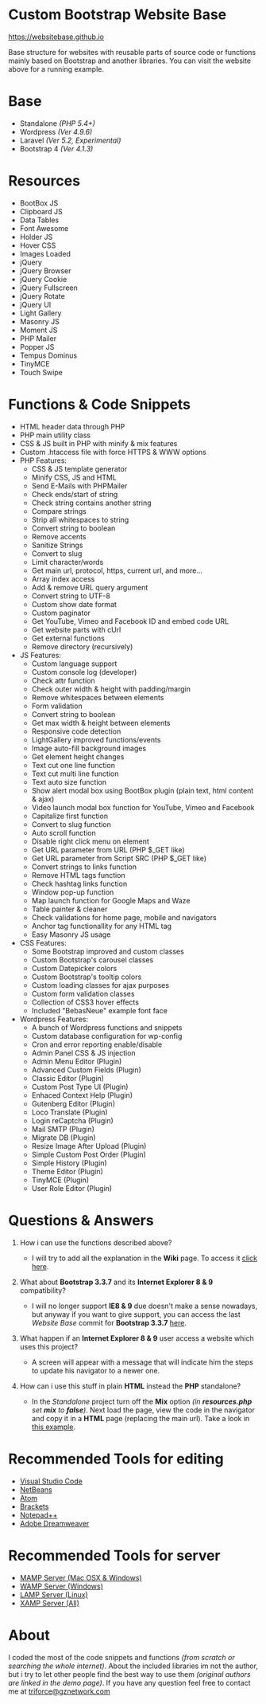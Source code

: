# Custom Bootstrap Website Base
https://websitebase.github.io

Base structure for websites with reusable parts of source code or functions mainly based on Bootstrap and another libraries. You can visit the website above for a running example.

# Base
- Standalone *(PHP 5.4+)*
- Wordpress *(Ver 4.9.6)*
- Laravel *(Ver 5.2, Experimental)*
- Bootstrap 4 *(Ver 4.1.3)*

# Resources
- BootBox JS
- Clipboard JS
- Data Tables
- Font Awesome
- Holder JS
- Hover CSS
- Images Loaded
- jQuery
- jQuery Browser
- jQuery Cookie
- jQuery Fullscreen
- jQuery Rotate
- jQuery UI
- Light Gallery
- Masonry JS
- Moment JS
- PHP Mailer
- Popper JS
- Tempus Dominus
- TinyMCE
- Touch Swipe

# Functions & Code Snippets
- HTML header data through PHP
- PHP main utility class
- CSS & JS built in PHP with minify & mix features
- Custom .htaccess file with force HTTPS & WWW options
- PHP Features:
	- CSS & JS template generator
	- Minify CSS, JS and HTML
	- Send E-Mails with PHPMailer
	- Check ends/start of string
	- Check string contains another string
	- Compare strings
	- Strip all whitespaces to string
	- Convert string to boolean
	- Remove accents
	- Sanitize Strings
	- Convert to slug
	- Limit character/words
	- Get main url, protocol, https, current url, and more...
	- Array index access
	- Add & remove URL query argument
	- Convert string to UTF-8
	- Custom show date format
	- Custom paginator
	- Get YouTube, Vimeo and Facebook ID and embed code URL
	- Get website parts with cUrl
	- Get external functions
	- Remove directory (recursively)
- JS Features:
	- Custom language support
	- Custom console log (developer)
	- Check attr function
	- Check outer width & height with padding/margin
	- Remove whitespaces between elements
	- Form validation
	- Convert string to boolean
	- Get max width & height between elements
	- Responsive code detection
	- LightGallery improved functions/events
	- Image auto-fill background images
	- Get element height changes
	- Text cut one line function
	- Text cut multi line function
	- Text auto size function
	- Show alert modal box using BootBox plugin (plain text, html content & ajax)
	- Video launch modal box function for YouTube, Vimeo and Facebook
	- Capitalize first function
	- Convert to slug function
	- Auto scroll function
	- Disable right click menu on element
	- Get URL parameter from URL (PHP $_GET like)
	- Get URL parameter from Script SRC (PHP $_GET like)
	- Convert strings to links function
	- Remove HTML tags function
	- Check hashtag links function
	- Window pop-up function
	- Map launch function for Google Maps and Waze
	- Table painter & cleaner
	- Check validations for home page, mobile and navigators
	- Anchor tag functionallity for any HTML tag
	- Easy Masonry JS usage
- CSS Features:
	- Some Bootstrap improved and custom classes
	- Custom Bootstrap's carousel classes
	- Custom Datepicker colors
	- Custom Bootstrap's tooltip colors
	- Custom loading classes for ajax purposes
	- Custom form validation classes
	- Collection of CSS3 hover effects
	- Included "BebasNeue" example font face
- Wordpress Features:
	- A bunch of Wordpress functions and snippets
	- Custom database configuration for wp-config
	- Cron and error reporting enable/disable
	- Admin Panel CSS & JS injection
	- Admin Menu Editor (Plugin)
	- Advanced Custom Fields (Plugin)
	- Classic Editor (Plugin)
	- Custom Post Type UI (Plugin)
	- Enhaced Context Help (Plugin)
	- Gutenberg Editor (Plugin)
	- Loco Translate (Plugin)
	- Login reCaptcha (Plugin)
	- Mail SMTP (Plugin)
	- Migrate DB (Plugin)
	- Resize Image After Upload (Plugin)
	- Simple Custom Post Order (Plugin)
	- Simple History (Plugin)
	- Theme Editor (Plugin)
	- TinyMCE (Plugin)
	- User Role Editor (Plugin)

# Questions & Answers
1. How i can use the functions described above?
   - I will try to add all the explanation in the **Wiki** page. To access it [click here](https://github.com/TriForceX/WebsiteBase/wiki).
   
2. What about **Bootstrap 3.3.7** and its **Internet Explorer 8 & 9** compatibility?
   - I will no longer support **IE8 & 9** due doesn't make a sense nowadays, but anyway if you want to give support, you can access the last _Website Base_ commit for **Bootstrap 3.3.7** [here](https://github.com/TriForceX/WebsiteBase/tree/v3.3.7).
   
3. What happen if an **Internet Explorer 8 & 9** user access a website which uses this project?
   - A screen will appear with a message that will indicate him the steps to update his navigator to a newer one.

4. How can i use this stuff in plain **HTML** instead the **PHP** standalone?
   - In the *Standalone* project turn off the **Mix** option _(in **resources.php** set **mix** to **false**)_. Next load the page, view the code in the navigator and copy it in a **HTML** page (replacing the main url). Take a look in [this example](https://github.com/WebsiteBase/WebsiteBase.GitHub.io).

# Recommended Tools for editing
- [Visual Studio Code](https://code.visualstudio.com)
- [NetBeans](https://netbeans.org)
- [Atom](https://atom.io)
- [Brackets](http://brackets.io)
- [Notepad++](https://notepad-plus-plus.org/download)
- [Adobe Dreamweaver](https://www.adobe.com/dreamweaver)

# Recommended Tools for server
- [MAMP Server (Mac OSX & Windows)](https://www.mamp.info/en)
- [WAMP Server (Windows)](http://www.wampserver.com)
- [LAMP Server (Linux)](https://bitnami.com/stack/lamp)
- [XAMP Server (All)](https://www.apachefriends.org)

# About
I coded the most of the code snippets and functions *(from scratch or searching the whole internet)*. About the included libraries im not the author, but i try to let other people find the best way to use them *(original authors are linked in the demo page)*. If you have any question feel free to contact me at triforce@gznetwork.com